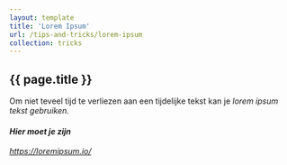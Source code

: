 ```yaml
---
layout: template
title: 'Lorem Ipsum'
url: /tips-and-tricks/lorem-ipsum
collection: tricks
---
```

## {{ page.title }}

Om niet teveel tijd te verliezen aan een tijdelijke tekst kan je <em>lorem ipsum<em> tekst gebruiken. 

<div class="links">
    <h4>Hier moet je zijn</h4>
    <p><a target="_blank" href="https://loremipsum.io/">https://loremipsum.io/</a></p>
</div>